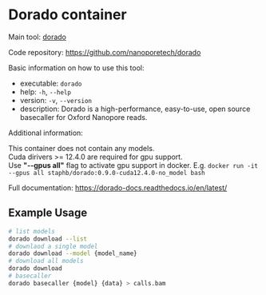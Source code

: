 # Dorado container

Main tool: [dorado](https://github.com/nanoporetech/dorado)

Code repository: https://github.com/nanoporetech/dorado

Basic information on how to use this tool:
- executable: `dorado`
- help: `-h`, `--help`
- version: `-v`, `--version`
- description: Dorado is a high-performance, easy-to-use, open source basecaller for Oxford Nanopore reads.

Additional information:

This container does not contain any models.</br>
Cuda dirivers >= 12.4.0 are required for gpu support.</br>
Use **"--gpus all"** flag to activate gpu support in docker. E.g.
`docker run -it --gpus all staphb/dorado:0.9.0-cuda12.4.0-no_model bash`

Full documentation: https://dorado-docs.readthedocs.io/en/latest/

## Example Usage
```bash
# list models
dorado download --list
# downlaod a single model
dorado download --model {model_name}
# download all models
dorado download
# basecaller
dorado basecaller {model} {data} > calls.bam
```